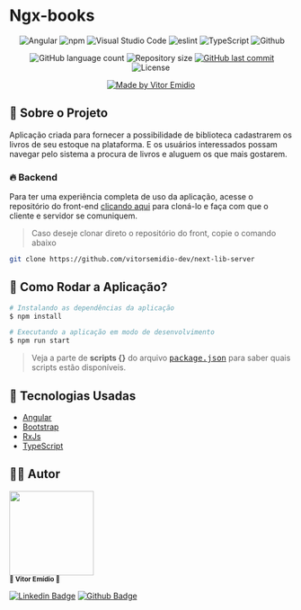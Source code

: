# Ngx-books

<div align="center">

![]()
<img src="https://aleen42.github.io/badges/src/angular.svg" alt="Angular" />
<img src="https://aleen42.github.io/badges/src/npm.svg" alt="npm" />
<img src="https://aleen42.github.io/badges/src/visual_studio_code.svg" alt="Visual Studio Code" />
<img src="https://aleen42.github.io/badges/src/eslint.svg" alt="eslint" />
<img src="https://aleen42.github.io/badges/src/typescript.svg" alt="TypeScript" />
<img src="https://aleen42.github.io/badges/src/github.svg" alt="Github" />

![]()
<img alt="GitHub language count" src="https://img.shields.io/github/languages/count/vitorsemidio-dev/ngx-books?color=%2304D361">
<img alt="Repository size" src="https://img.shields.io/github/repo-size/vitorsemidio-dev/ngx-books?">
<a href="https://github.com/vitorsemidio-dev/ngx-books/commits/master">
<img alt="GitHub last commit" src="https://img.shields.io/github/last-commit/vitorsemidio-dev/ngx-books?">
</a>
<img alt="License" src="https://img.shields.io/badge/license-MIT-brightgreen?">

<a href="https://www.linkedin.com/in/vitorsemidio" target="_blank">
  <img alt="Made by Vitor Emidio" src="https://img.shields.io/badge/Made%20by-Vitor Emidio-%20?style=flat&logo=Linkedin&logoColor=white">
</a>
</div>

## 🔮 Sobre o Projeto

Aplicação criada para fornecer a possibilidade de biblioteca cadastrarem os livros de seu estoque na plataforma. E os usuários interessados possam navegar pelo sistema a procura de livros e aluguem os que mais gostarem.

### 🔥 Backend

Para ter uma experiência completa de uso da aplicação, acesse o repositório do front-end [clicando aqui](https://github.com/vitorsemidio-dev/next-lib-server) para cloná-lo e faça com que o cliente e servidor se comuniquem.

> Caso deseje clonar direto o repositório do front, copie o comando abaixo

```sh
git clone https://github.com/vitorsemidio-dev/next-lib-server
```

## 🎲 Como Rodar a Aplicação?

```sh
# Instalando as dependências da aplicação
$ npm install

# Executando a aplicação em modo de desenvolvimento
$ npm run start
```

> Veja a parte de **scripts {}** do arquivo <kbd>[package.json](https://github.com/vitorsemidio-dev/ngx-books/blob/master/package.json)</kbd> para saber quais scripts estão disponíveis.

## 🚀 Tecnologias Usadas

- [Angular](https://angular.io/)
- [Bootstrap](https://getbootstrap.com/docs/5.0/getting-started/introduction/)
- [RxJs](https://rxjs.dev/guide/overview)
- [TypeScript](https://www.typescriptlang.org/)

<a name="-autor"></a>

## 🦸‍♂️ Autor

<p>
<kbd>
 <img  src="https://avatars2.githubusercontent.com/u/52754546?s=460&u=beb81a6de4cfbea7677783e3ab2527e30582478d&v=4" width="150px;" alt=""/>
 </kbd>
 <br />
 <sub><strong>🌟 Vitor Emídio 🌟</strong></sub>
</p>

[![Linkedin Badge](https://img.shields.io/badge/Vitor-Emidio-blue?style=flat-square&logo=Linkedin&logoColor=white&link=https://https://www.linkedin.com/in/vitorsemidio/)](https://www.linkedin.com/in/vitorsemidio/)
[![Github Badge](https://img.shields.io/badge/-Github-000?style=flat-square&logo=Github&logoColor=white&link=https://github.com/vitorsemidio-dev)](https://github.com/vitorsemidio-dev)
